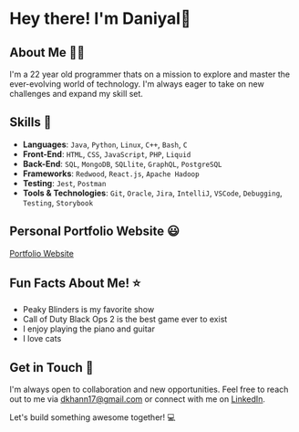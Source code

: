 # Hey there! I'm Daniyal🌌

## About Me 🧑‍💻
I'm a 22 year old programmer thats on a mission to explore and master the ever-evolving world of technology. I'm always eager to take on new challenges and expand my skill set.

## Skills 🚀
- **Languages**: `Java`, `Python`, `Linux`, `C++`, `Bash`, `C`
- **Front-End**: `HTML`, `CSS`, `JavaScript`, `PHP`, `Liquid`
- **Back-End**: `SQL`, `MongoDB`, `SQLlite`, `GraphQL`, `PostgreSQL`
- **Frameworks**: `Redwood`, `React.js`, `Apache Hadoop`
- **Testing**: `Jest`, `Postman`
- **Tools & Technologies**: `Git`, `Oracle`, `Jira`, `IntelliJ`, `VSCode`, `Debugging`, `Testing`, `Storybook`

## Personal Portfolio Website 😃
[Portfolio Website](https://dkhan21.github.io/) 

## Fun Facts About Me! ⭐
  - Peaky Blinders is my favorite show
  - Call of Duty Black Ops 2 is the best game ever to exist
  - I enjoy playing the piano and guitar
  - I love cats

## Get in Touch 📧

I'm always open to collaboration and new opportunities. Feel free to reach out to me via dkhann17@gmail.com or connect with me on [LinkedIn](www.linkedin.com/in/daniyal-khan-275318232).

Let's build something awesome together! 💻
